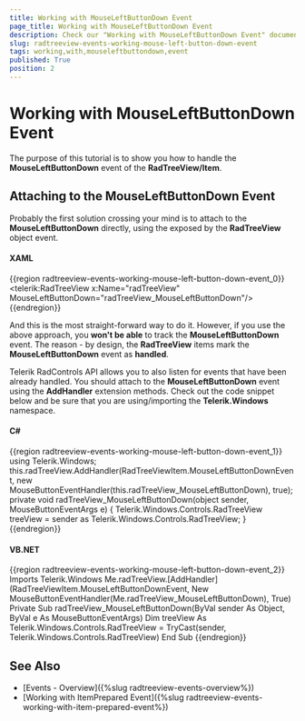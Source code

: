 ```yaml
---
title: Working with MouseLeftButtonDown Event
page_title: Working with MouseLeftButtonDown Event
description: Check our "Working with MouseLeftButtonDown Event" documentation article for the RadTreeView WPF control.
slug: radtreeview-events-working-mouse-left-button-down-event
tags: working,with,mouseleftbuttondown,event
published: True
position: 2
---
```


# Working with MouseLeftButtonDown Event

The purpose of this tutorial is to show you how to handle the __MouseLeftButtonDown__ event of the __RadTreeView/Item__. 

## Attaching to the MouseLeftButtonDown Event

Probably the first solution crossing your mind is to attach to the __MouseLeftButtonDown__ directly, using the exposed by the __RadTreeView__ object event.

#### __XAML__

{{region radtreeview-events-working-mouse-left-button-down-event_0}}
	<telerik:RadTreeView x:Name="radTreeView" MouseLeftButtonDown="radTreeView_MouseLeftButtonDown"/>
	{{endregion}}

And this is the most straight-forward way to do it. However, if you use the above approach, you __won't be able__ to track the __MouseLeftButtonDown__ event. The reason - by design, the __RadTreeView__ items mark the __MouseLeftButtonDown__ event as __handled__.

Telerik RadControls API allows you to also listen for events that have been already handled. You should attach to the __MouseLeftButtonDown__ event using the __AddHandler__ extension methods. Check out the code snippet below and be sure that you are using/importing the __Telerik.Windows__ namespace.

#### __C#__

{{region radtreeview-events-working-mouse-left-button-down-event_1}}
	using Telerik.Windows;
	this.radTreeView.AddHandler(RadTreeViewItem.MouseLeftButtonDownEvent, new MouseButtonEventHandler(this.radTreeView_MouseLeftButtonDown), true);
	private void radTreeView_MouseLeftButtonDown(object sender, MouseButtonEventArgs e)
	{
	    Telerik.Windows.Controls.RadTreeView treeView = sender as Telerik.Windows.Controls.RadTreeView;
	}
	{{endregion}}

#### __VB.NET__

{{region radtreeview-events-working-mouse-left-button-down-event_2}}
	Imports Telerik.Windows
	Me.radTreeView.[AddHandler](RadTreeViewItem.MouseLeftButtonDownEvent, New MouseButtonEventHandler(Me.radTreeView_MouseLeftButtonDown), True)
	Private Sub radTreeView_MouseLeftButtonDown(ByVal sender As Object, ByVal e As MouseButtonEventArgs)
	    Dim treeView As Telerik.Windows.Controls.RadTreeView = TryCast(sender, Telerik.Windows.Controls.RadTreeView)
	End Sub
	{{endregion}}

## See Also
 * [Events - Overview]({%slug radtreeview-events-overview%})
 * [Working with ItemPrepared Event]({%slug radtreeview-events-working-with-item-prepared-event%})